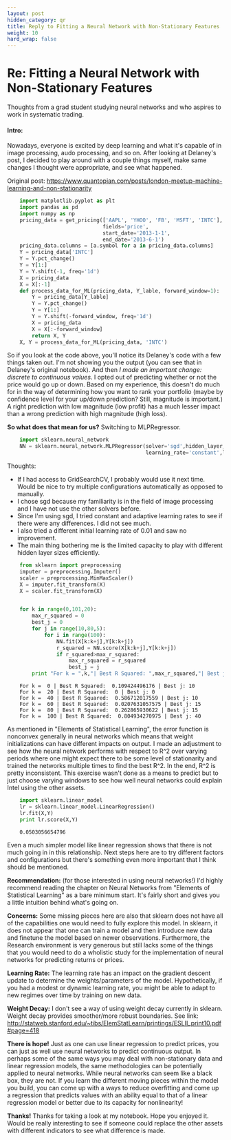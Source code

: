```yaml
---
layout: post
hidden_category: qr
title: Reply to Fitting a Neural Network with Non-Stationary Features
weight: 10
hard_wrap: false
---
```


# Re: Fitting a Neural Network with Non-Stationary Features

Thoughts from a grad student studying neural networks and who aspires to work in systematic trading.

#### Intro:

Nowadays, everyone is excited by deep learning and what it's capable of in image processing, audo processing, and so on. After looking at Delaney's post, I decided to play around with a couple things myself, make same changes I thought were appropriate, and see what happened. 

Original post: https://www.quantopian.com/posts/london-meetup-machine-learning-and-non-stationarity

```Python
    import matplotlib.pyplot as plt
    import pandas as pd
    import numpy as np
    pricing_data = get_pricing(['AAPL', 'YHOO', 'FB', 'MSFT', 'INTC'], 
                               fields='price', 
                               start_date='2013-1-1', 
                               end_date='2013-6-1')
    pricing_data.columns = [a.symbol for a in pricing_data.columns]
    Y = pricing_data['INTC']
    Y = Y.pct_change()
    Y = Y[1:]
    Y = Y.shift(-1, freq='1d')
    X = pricing_data
    X = X[:-1]
    def process_data_for_ML(pricing_data, Y_lable, forward_window=1):
        Y = pricing_data[Y_lable]
        Y = Y.pct_change()
        Y = Y[1:]
        Y = Y.shift(-forward_window, freq='1d')
        X = pricing_data
        X = X[:-forward_window]
        return X, Y
    X, Y = process_data_for_ML(pricing_data, 'INTC')
```

So if you look at the code above, you'll notice its Delaney's code with a few things taken out. I'm not showing you the output (you can see that in Delaney's original notebook). And then *I made an important change: discrete to continuous values*. I opted out of predicting whether or not the price would go up or down. Based on my experience, this doesn't do much for in the way of determining how you want to rank your portfolio (maybe by confidence level for your up/down prediction? Still, magnitude is important.) A right prediction with low magnitude (low profit) has a much lesser impact than a wrong prediction with high magnitude (high loss).

**So what does that mean for us?** Switching to MLPRegressor.

```Python
    import sklearn.neural_network
    NN = sklearn.neural_network.MLPRegressor(solver='sgd',hidden_layer_sizes = (10,5),
                                             learning_rate='constant',learning_rate_init=0.001)
```

Thoughts:
* If I had access to GridSearchCV, I probably would use it next time. Would be nice to try multiple configurations automatically as opposed to manually.
* I chose sgd because my familiarity is in the field of image processing and I have not use the other solvers before.
* Since I'm using sgd, I tried constant and adaptive learning rates to see if there were any differences. I did not see much.
* I also tried a different initial learning rate of 0.01 and saw no improvement.
* The main thing bothering me is the limited capacity to play with different hidden layer sizes efficiently.

```Python
    from sklearn import preprocessing
    imputer = preprocessing.Imputer()
    scaler = preprocessing.MinMaxScaler()
    X = imputer.fit_transform(X)
    X = scaler.fit_transform(X)


    for k in range(0,101,20):
        max_r_squared = 0
        best_j = 0
        for j in range(10,80,5):
            for i in range(100):
                NN.fit(X[k:k+j],Y[k:k+j])
                r_squared = NN.score(X[k:k+j],Y[k:k+j])
                if r_squared>max_r_squared:
                    max_r_squared = r_squared
                    best_j = j
        print "For k = ",k,"| Best R Squared: ",max_r_squared,"| Best j:",best_j
```

        For k =  0 | Best R Squared:  0.109424496176 | Best j: 10
        For k =  20 | Best R Squared:  0 | Best j: 0
        For k =  40 | Best R Squared:  0.586712017559 | Best j: 10
        For k =  60 | Best R Squared:  0.0207631057575 | Best j: 15
        For k =  80 | Best R Squared:  0.262865930622 | Best j: 15
        For k =  100 | Best R Squared:  0.804934270975 | Best j: 40


As mentioned in "Elements of Statistical Learning", the error function is nonconvex generally in neural networks which means that weight initializations can have different impacts on output. I made an adjustment to see how the neural network performs with respect to R^2 over varying periods where one might expect there to be some level of stationarity and trained the networks multiple times to find the best R^2. In the end, R^2 is pretty inconsistent. This exercise wasn't done as a means to predict but to just choose varying windows to see how well neural networks could explain Intel using the other assets.

```Python
    import sklearn.linear_model
    lr = sklearn.linear_model.LinearRegression()
    lr.fit(X,Y)
    print lr.score(X,Y)
```

        0.0503056654796


Even a much simpler model like linear regression shows that there is not much going in in this relationship. Next steps here are to try different factors and configurations but there's something even more important that I think should be mentioned.


**Recommendation:** (for those interested in using neural networks!)
I'd highly recommend reading the chapter on Neural Networks from "Elements of Statistical Learning" as a bare minimum start. It's fairly short and gives you a little intuition behind what's going on. 

**Concerns:**
Some missing pieces here are also that sklearn does not have all of the capabilities one would need to fully explore this model. In sklearn, it does not appear that one can train a model and then introduce new data and finetune the model based on newer observations. Furthermore, the Research environment is very generous but still lacks some of the things that you would need to do a wholistic study for the implementation of neural networks for predicting returns or prices. 

**Learning Rate:**
The learning rate has an impact on the gradient descent update to determine the weights/parameters of the model. Hypothetically, if you had a modest or dynamic learning rate, you might be able to adapt to new regimes over time by training on new data.

**Weight Decay:**
I don't see a way of using weight decay currently in sklearn. Weight decay provides smoother/more robust boundaries. See link: http://statweb.stanford.edu/~tibs/ElemStatLearn/printings/ESLII_print10.pdf#page=418

**There is hope!**
Just as one can use linear regression to predict prices, you can just as well use neural networks to predict continuous output. In perhaps some of the same ways you may deal with non-stationary data and linear regression models, the same methodologies can be potentially applied to neural networks. While neural networks can seem like a black box, they are not. If you learn the different moving pieces within the model you build, you can come up with a ways to reduce overfitting and come up a regression that predicts values with an ability equal to that of a linear regression model or better due to its capacity for nonlinearity!

**Thanks!**
Thanks for taking a look at my notebook. Hope you enjoyed it. Would be really interesting to see if someone could replace the other assets with different indicators to see what difference is made.

